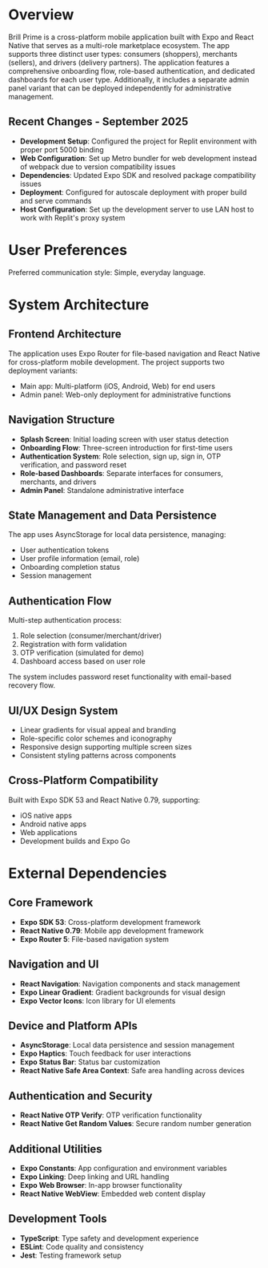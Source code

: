 # Overview

Brill Prime is a cross-platform mobile application built with Expo and React Native that serves as a multi-role marketplace ecosystem. The app supports three distinct user types: consumers (shoppers), merchants (sellers), and drivers (delivery partners). The application features a comprehensive onboarding flow, role-based authentication, and dedicated dashboards for each user type. Additionally, it includes a separate admin panel variant that can be deployed independently for administrative management.

## Recent Changes - September 2025

- **Development Setup**: Configured the project for Replit environment with proper port 5000 binding
- **Web Configuration**: Set up Metro bundler for web development instead of webpack due to version compatibility issues
- **Dependencies**: Updated Expo SDK and resolved package compatibility issues
- **Deployment**: Configured for autoscale deployment with proper build and serve commands
- **Host Configuration**: Set up the development server to use LAN host to work with Replit's proxy system

# User Preferences

Preferred communication style: Simple, everyday language.

# System Architecture

## Frontend Architecture
The application uses Expo Router for file-based navigation and React Native for cross-platform mobile development. The project supports two deployment variants:
- Main app: Multi-platform (iOS, Android, Web) for end users
- Admin panel: Web-only deployment for administrative functions

## Navigation Structure
- **Splash Screen**: Initial loading screen with user status detection
- **Onboarding Flow**: Three-screen introduction for first-time users
- **Authentication System**: Role selection, sign up, sign in, OTP verification, and password reset
- **Role-based Dashboards**: Separate interfaces for consumers, merchants, and drivers
- **Admin Panel**: Standalone administrative interface

## State Management and Data Persistence
The app uses AsyncStorage for local data persistence, managing:
- User authentication tokens
- User profile information (email, role)
- Onboarding completion status
- Session management

## Authentication Flow
Multi-step authentication process:
1. Role selection (consumer/merchant/driver)
2. Registration with form validation
3. OTP verification (simulated for demo)
4. Dashboard access based on user role

The system includes password reset functionality with email-based recovery flow.

## UI/UX Design System
- Linear gradients for visual appeal and branding
- Role-specific color schemes and iconography
- Responsive design supporting multiple screen sizes
- Consistent styling patterns across components

## Cross-Platform Compatibility
Built with Expo SDK 53 and React Native 0.79, supporting:
- iOS native apps
- Android native apps  
- Web applications
- Development builds and Expo Go

# External Dependencies

## Core Framework
- **Expo SDK 53**: Cross-platform development framework
- **React Native 0.79**: Mobile app development framework
- **Expo Router 5**: File-based navigation system

## Navigation and UI
- **React Navigation**: Navigation components and stack management
- **Expo Linear Gradient**: Gradient backgrounds for visual design
- **Expo Vector Icons**: Icon library for UI elements

## Device and Platform APIs
- **AsyncStorage**: Local data persistence and session management
- **Expo Haptics**: Touch feedback for user interactions
- **Expo Status Bar**: Status bar customization
- **React Native Safe Area Context**: Safe area handling across devices

## Authentication and Security
- **React Native OTP Verify**: OTP verification functionality
- **React Native Get Random Values**: Secure random number generation

## Additional Utilities
- **Expo Constants**: App configuration and environment variables
- **Expo Linking**: Deep linking and URL handling
- **Expo Web Browser**: In-app browser functionality
- **React Native WebView**: Embedded web content display

## Development Tools
- **TypeScript**: Type safety and development experience
- **ESLint**: Code quality and consistency
- **Jest**: Testing framework setup
